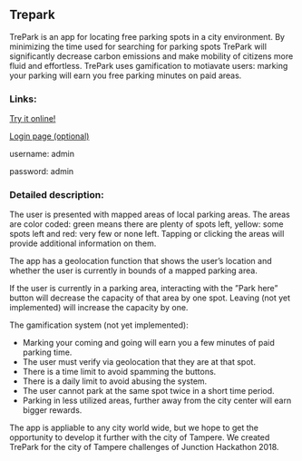 ## Trepark

TrePark is an app for locating free parking spots in a city environment. By minimizing the time used for searching for parking spots TrePark will significantly decrease carbon emissions and make mobility of citizens more fluid and effortless. TrePark uses gamification to motiavate users: marking your parking will earn you free parking minutes on paid areas.

### Links:

[Try it online!](https://magael.github.io/trepark/)

[Login page (optional)](https://magael.github.io/trepark/login.html)

username: admin

password: admin

### Detailed description:

The user is presented with mapped areas of local parking areas. The areas are color coded: green means there are plenty of spots left, yellow: some spots left and red: very few or none left. Tapping or clicking the areas will provide additional information on them.

The app has a geolocation function that shows the user’s location and whether the user is currently in bounds of a mapped parking area.

If the user is currently in a parking area, interacting with the ”Park here” button will decrease the capacity of that area by one spot. Leaving (not yet implemented) will increase the capacity by one.

The gamification system (not yet implemented):
- Marking your coming and going will earn you a few minutes of paid parking time.
- The user must verify via geolocation that they are at that spot.
- There is a time limit to avoid spamming the buttons.
- There is a daily limit to avoid abusing the system.
- The user cannot park at the same spot twice in a short time period.
- Parking in less utilized areas, further away from the city center will earn bigger rewards.

The app is appliable to any city world wide, but we hope to get the opportunity to develop it further with the city of Tampere.
We created TrePark for the city of Tampere challenges of Junction Hackathon 2018.

